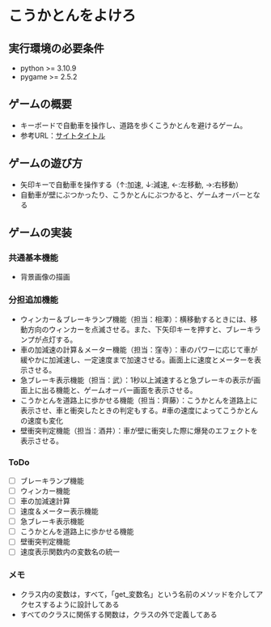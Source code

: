 # こうかとんをよけろ

## 実行環境の必要条件
* python >= 3.10.9
* pygame >= 2.5.2

## ゲームの概要
* キーボードで自動車を操作し、道路を歩くこうかとんを避けるゲーム。
* 参考URL：[サイトタイトル](https://www.hoge.com/)

## ゲームの遊び方
* 矢印キーで自動車を操作する（↑:加速, ↓:減速, ←:左移動, →:右移動）
* 自動車が壁にぶつかったり、こうかとんにぶつかると、ゲームオーバーとなる

## ゲームの実装
### 共通基本機能
* 背景画像の描画

### 分担追加機能
* ウィンカー＆ブレーキランプ機能（担当：相澤）：横移動するときには、移動方向のウィンカーを点滅させる。また、下矢印キーを押すと、ブレーキランプが点灯する。
* 車の加減速の計算＆メーター機能（担当：窪寺）：車のパワーに応じて車が緩やかに加減速し、一定速度まで加速させる。画面上に速度とメーターを表示させる。
* 急ブレーキ表示機能（担当：武）：1秒以上減速すると急ブレーキの表示が画面上に出る機能と、ゲームオーバー画面を表示させる。
* こうかとんを道路上に歩かせる機能（担当：齊藤）：こうかとんを道路上に表示させ、車と衝突したときの判定もする。#車の速度によってこうかとんの速度も変化
* 壁衝突判定機能（担当：酒井）：車が壁に衝突した際に爆発のエフェクトを表示させる。

### ToDo
- [ ] ブレーキランプ機能
- [ ] ウィンカー機能
- [ ] 車の加減速計算
- [ ] 速度＆メーター表示機能
- [ ] 急ブレーキ表示機能
- [ ] こうかとんを道路上に歩かせる機能
- [ ] 壁衝突判定機能
- [ ] 速度表示関数内の変数名の統一

### メモ
* クラス内の変数は，すべて，「get_変数名」という名前のメソッドを介してアクセスするように設計してある
* すべてのクラスに関係する関数は，クラスの外で定義してある
